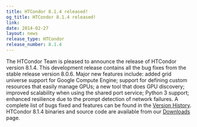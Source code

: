 ```yaml
---
title: HTCondor 8.1.4 released!
og_title: HTCondor 8.1.4 released!
link: 
date: 2014-02-27
layout: news
release_type: HTCondor
release_number: 8.1.4
---
```


The HTCondor Team is pleased to announce the release of HTCondor version 8.1.4. This development release contains all the bug fixes from the stable release version 8.0.6. Major new features include: added grid universe support for Google Compute Engine; support for defining custom resources that easily manage GPUs; a new tool that does GPU discovery; improved scalability when using the shared port service; Python 3 support; enhanced resilience due to the prompt detection of network failures. A complete list of bugs fixed and features can be found in the <a href="manual/v8.1.4/10_3Development_Release.html">Version History</a>. HTCondor 8.1.4 binaries and source code are available from our <a href="downloads/">Downloads</a> page. 
